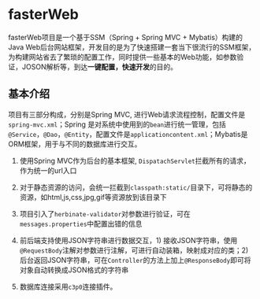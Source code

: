 # fasterWeb

fasterWeb项目是一个基于SSM（Spring + Spring MVC + Mybatis）构建的Java Web后台网站框架，开发目的是为了快速搭建一套当下很流行的SSM框架，为构建网站省去了繁琐的配置工作，同时提供一些基本的Web功能，如参数验证，JOSON解析等，到达**一键配置，快速开发**的目的。

## 基本介绍

项目有三部分构成，分别是Spring MVC, 进行Web请求流程控制，配置文件是`spring-mvc.xml`；Spring 是对系统中使用到的`bean`进行统一管理，包括`@Service`，`@Dao`，`@Entity`，配置文件是`applicationcontent.xml`；Mybatis是ORM框架，用于与不同的数据库进行交互。

1. 使用Spring MVC作为后台的基本框架, `DispatachServlet`拦截所有的请求，作为统一的url入口

2. 对于静态资源的访问，会统一拦截到`classpath:static/`目录下，可将静态的资源，如html,js,css,jpg,gif等资源放到该目录下

3. 项目引入了`herbinate-validator`对参数进行验证，可在`messages.properties`中配置出错的信息

4. 前后端支持使用JSON字符串进行数据交互，1) 接收JSON字符串，使用`@RequestBody`注解对参数进行注解，可进行自动装箱，映射成对应的类；2) 后台返回JSON字符串，可在`Controller`的方法上加上`@ResponseBody`即可将对象自动转换成JSON格式的字符串

5. 数据库连接采用`c3p0`连接插件。
